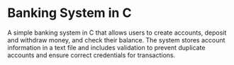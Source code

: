 # Banking System in C 
 A simple banking system in C that allows users to create accounts, deposit and withdraw money, and check their balance. The system stores account information in a text file and includes validation to prevent duplicate accounts and ensure correct credentials for transactions.
